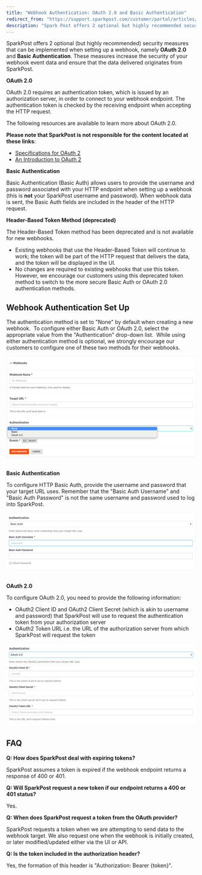 ```yaml
---
title: "Webhook Authentication: OAuth 2.0 and Basic Authentication"
redirect_from: "https://support.sparkpost.com/customer/portal/articles/2112385-webhook-authentication-oauth-2-0-and-basic-authentication"
description: "Spark Post offers 2 optional but highly recommended security measures that can be implemented when setting up a webhook namely OAuth 2.0 and Basic Authentication These measures increase the security of your webhook event data and ensure that the data delivered originates from Spark Post OAuth 2..."
---
```


SparkPost offers 2 optional (but highly recommended) security measures that can be implemented when setting up a webhook, namely **OAuth 2.0** and **Basic Authentication**. These measures increase the security of your webhook event data and ensure that the data delivered originates from SparkPost.

**OAuth 2.0**

OAuth 2.0 requires an authentication token, which is issued by an authorization server, in order to connect to your webhook endpoint. The authentication token is checked by the receiving endpoint when accepting the HTTP request.

The following resources are available to learn more about OAuth 2.0.

**Please note that SparkPost is not responsible for the content located at these links**:

* [Specifications for OAuth 2](http://tools.ietf.org/html/rfc6749-specificationforOauth2)
* [An Introduction to OAuth 2](https://www.digitalocean.com/community/tutorials/an-introduction-to-oauth-2)

**Basic Authentication**

Basic Authentication (Basic Auth) allows users to provide the username and password associated with your HTTP endpoint when setting up a webhook (this is **not** your SparkPost username and password). When webhook data is sent, the Basic Auth fields are included in the header of the HTTP request.

**Header-Based Token Method (deprecated)**

The Header-Based Token method has been deprecated and is not available for new webhooks.

* Existing webhooks that use the Header-Based Token will continue to work; the token will be part of the HTTP request that delivers the data, and the token will be displayed in the UI.
* No changes are required to existing webhooks that use this token. However, we encourage our customers using this deprecated token method to switch to the more secure Basic Auth or OAuth 2.0 authentication methods.​

## Webhook Authentication Set Up

The authentication method is set to "None" by default when creating a new webhook.  To configure either Basic Auth or OAuth 2.0, select the appropriate value from the "Authentication" drop-down list.  While using either authentication method is optional, we strongly encourage our customers to configure one of these two methods for their webhooks.

![](media/webhook-authentication/Screenshot_2015-09-18_15.53.14_original.png) 

**Basic Authentication**

To configure HTTP Basic Auth, provide the username and password that your target URL uses. Remember that the "Basic Auth Username" and "Basic Auth Password" is not the same username and password used to log into SparkPost.

![](media/webhook-authentication/screenshot-1_original.png) 

**OAuth 2.0**

To configure OAuth 2.0, you need to provide the following information:

* OAuth2 Client ID and OAuth2 Client Secret (which is akin to username and password) that SparkPost will use to request the authentication token from your authorization server
* OAuth2 Token URL i.e. the URL of the authorization server from which SparkPost will request the token

![](media/webhook-authentication/screenshot-2_original.png)​

## FAQ

**Q: How does SparkPost deal with expiring tokens?**

SparkPost assumes a token is expired if the webhook endpoint returns a response of 400 or 401.

**Q: Will SparkPost request a new token if our endpoint returns a 400 or 401 status?**

Yes.

**Q: When does SparkPost request a token from the OAuth provider?**

SparkPost requests a token when we are attempting to send data to the webhook target. We also request one when the webhook is initially created, or later modified/updated either via the UI or API.

**Q: Is the token included in the authorization header?**

Yes, the formation of this header is "Authorization: Bearer {token}".